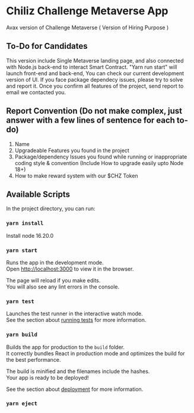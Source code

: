 # Chiliz Challenge Metaverse App
Avax version of Challenge Metaverse ( Version of Hiring Purpose )

## To-Do for Candidates

This version include Single Metaverse landing page, and also connected with Node.js back-end to interact Smart Contract. 
"Yarn run start" will launch front-end and back-end, You can check our current development version of UI.
If you face package dependecy issues, please try to solve and report it. 
Once you confirm all features of the project, send report to email we contacted you. 

## Report Convention (Do not make complex, just answer with a few lines of sentence for each to-do)

1. Name
2. Upgradeable Features you found in the project
3. Package/dependency Issues you found while running or inappropriate coding style & convention (Include How to upgrade easily upto Node 18+)
4. How to make reward system with our $CHZ Token


## Available Scripts

In the project directory, you can run:

### `yarn install`

Install node 16.20.0

### `yarn start`

Runs the app in the development mode.\
Open [http://localhost:3000](http://localhost:3000) to view it in the browser.

The page will reload if you make edits.\
You will also see any lint errors in the console.

### `yarn test`

Launches the test runner in the interactive watch mode.\
See the section about [running tests](https://facebook.github.io/create-react-app/docs/running-tests) for more information.

### `yarn build`

Builds the app for production to the `build` folder.\
It correctly bundles React in production mode and optimizes the build for the best performance.

The build is minified and the filenames include the hashes.\
Your app is ready to be deployed!

See the section about [deployment](https://facebook.github.io/create-react-app/docs/deployment) for more information.

### `yarn eject`
